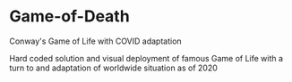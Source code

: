# Game-of-Death
Conway's Game of Life with COVID adaptation 

Hard coded solution and visual deployment of famous Game of Life with a turn to and adaptation of worldwide situation as of 2020
